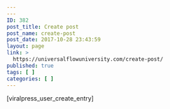 ```yaml
---
---
ID: 382
post_title: Create post
post_name: create-post
post_date: 2017-10-28 23:43:59
layout: page
link: >
  https://universalflowuniversity.com/create-post/
published: true
tags: [ ]
categories: [ ]
---
```

[viralpress_user_create_entry]